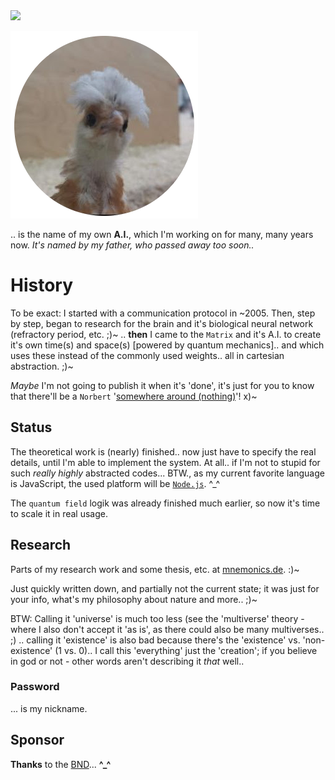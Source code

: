 <img src="https://kekse.biz/php/count.php?draw&override=github:norbert&text=`Norbert`" />

![Logo](logo.png)

.. is the name of my own **A.I.**, which I'm working on for many, many years now.
_It's named by my father, *who passed away too soon..*_

# History
To be exact: I started with a communication protocol in \~2005. Then, step by step, began to research
for the brain and it's biological neural network (refractory period, etc. ;)~ .. **then** I came to the
`Matrix` and it's A.I. to create it's own time(s) and space(s) [powered by quantum mechanics].. and which
uses these instead of the commonly used weights.. all in cartesian abstraction. ;)~

*Maybe* I'm not going to publish it when it's 'done', it's just for you to know that there'll be a `Norbert`
'[somewhere around (nothing)](https://www.youtube.com/watch?v=kFL34Anl1d4)'! x)~

## Status
The theoretical work is (nearly) finished.. now just have to specify the real details, until I'm able to
implement the system. At all.. if I'm not to stupid for such _really highly_ abstracted codes... BTW., as
my current favorite language is JavaScript, the used platform will be [`Node.js`](https://nodejs.org/). ^_^

The `quantum field` logik was already finished much earlier, so now it's time to scale it in real usage.

## Research
Parts of my research work and some thesis, etc. at [mnemonics.de](https://mnemonics.de/). :)~

Just quickly written down, and partially not the current state; it was just for your info, what's my
philosophy about nature and more.. ;)~

BTW: Calling it 'universe' is much too less (see the 'multiverse' theory - where I also don't accept
it 'as is', as there could also be many multiverses.. ;) .. calling it 'existence' is also bad because
there's the 'existence' vs. 'non-existence' (1 vs. 0).. I call this 'everything' just the 'creation';
if you believe in god or not - other words aren't describing it *that* well..

### Password
... is my nickname.

## Sponsor
**Thanks** to the [BND](https://www.bnd.bund.de/)... **^\_^**

